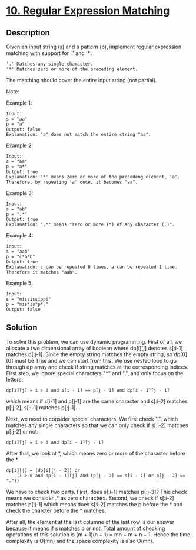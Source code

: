 # [10. Regular Expression Matching](https://leetcode.com/problems/regular-expression-matching)

## Description

Given an input string (s) and a pattern (p), implement regular expression matching with support for '.' and '*'.

```
'.' Matches any single character.
'*' Matches zero or more of the preceding element.
```

The matching should cover the entire input string (not partial).

Note:

Example 1:

```
Input:
s = "aa"
p = "a"
Output: false
Explanation: "a" does not match the entire string "aa".
```

Example 2:

```
Input:
s = "aa"
p = "a*"
Output: true
Explanation: '*' means zero or more of the precedeng element, 'a'. Therefore, by repeating 'a' once, it becomes "aa".
```

Example 3:

```
Input:
s = "ab"
p = ".*"
Output: true
Explanation: ".*" means "zero or more (*) of any character (.)".
```

Example 4:

```
Input:
s = "aab"
p = "c*a*b"
Output: true
Explanation: c can be repeated 0 times, a can be repeated 1 time. Therefore it matches "aab".
```

Example 5:

```
Input:
s = "mississippi"
p = "mis*is*p*."
Output: false
```

## Solution

To solve this problem, we can use dynamic programming. First of all, we allocate a two dimensional array of boolean where dp[i][j] denotes s[:i-1] matches p[:j-1]. Since the empty string matches the empty string, so dp[0][0] must be True and we can start from this. We use nested loop to go through dp array and check if string matches at the corresponding indices. First step, we ignore special characters "*" and ".", and only focus on the letters:

```
dp[i][j] = i > 0 and s[i - 1] == p[j - 1] and dp[i - 1][j - 1]
```
which means if s[i-1] and p[j-1] are the same character and s[:i-2] matches p[:j-2], s[:i-1] matches p[:j-1].

Next, we need to consider special characters. We first check ".", which matches any single characters so that we can only check if s[:i-2] matches p[:j-2] or not:

```
dp[i][j] = i > 0 and dp[i - 1][j - 1]
```

After that, we look at *, which means zero or more of the character before the *.

```
dp[i][j] = (dp[i][j - 2]) or 
	(i > 0 and dp[i - 1][j] and (p[j - 2] == s[i - 1] or p[j - 2] == "."))
```
We have to check two parts. First, does s[:i-1] matches p[:j-3]? This check means we consider .* as zero characters. Second, we check if s[:i-2] matches p[:j-1] which means does s[:i-2] matches the p before the * and check the charcter before the * matches.

After all, the element at the last columne of the last row is our answer because it means if s matches p or not. Total amount of checking operations of this solution is (m + 1)(n + 1) = mn + m + n + 1. Hence the time complexity is O(mn) and the space complexity is also O(mn).